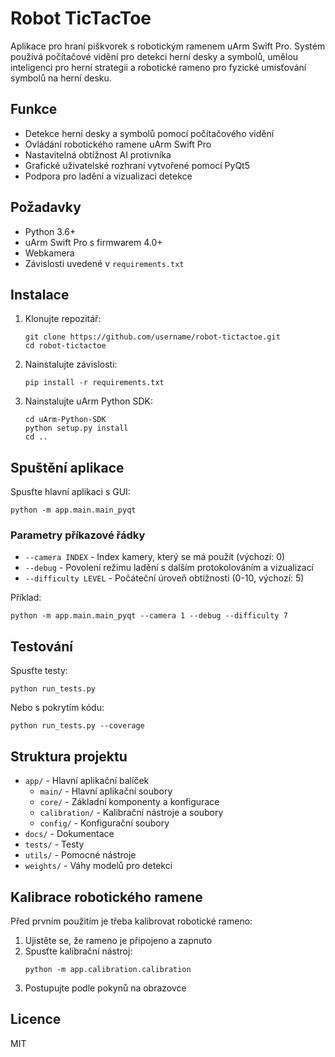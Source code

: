 # Robot TicTacToe

Aplikace pro hraní piškvorek s robotickým ramenem uArm Swift Pro. Systém používá počítačové vidění pro detekci herní desky a symbolů, umělou inteligenci pro herní strategii a robotické rameno pro fyzické umisťování symbolů na herní desku.

## Funkce

- Detekce herní desky a symbolů pomocí počítačového vidění
- Ovládání robotického ramene uArm Swift Pro
- Nastavitelná obtížnost AI protivníka
- Grafické uživatelské rozhraní vytvořené pomocí PyQt5
- Podpora pro ladění a vizualizaci detekce

## Požadavky

- Python 3.6+
- uArm Swift Pro s firmwarem 4.0+
- Webkamera
- Závislosti uvedené v `requirements.txt`

## Instalace

1. Klonujte repozitář:
   ```
   git clone https://github.com/username/robot-tictactoe.git
   cd robot-tictactoe
   ```

2. Nainstalujte závislosti:
   ```
   pip install -r requirements.txt
   ```

3. Nainstalujte uArm Python SDK:
   ```
   cd uArm-Python-SDK
   python setup.py install
   cd ..
   ```

## Spuštění aplikace

Spusťte hlavní aplikaci s GUI:

```
python -m app.main.main_pyqt
```

### Parametry příkazové řádky

- `--camera INDEX` - Index kamery, který se má použít (výchozí: 0)
- `--debug` - Povolení režimu ladění s dalším protokolováním a vizualizací
- `--difficulty LEVEL` - Počáteční úroveň obtížnosti (0-10, výchozí: 5)

Příklad:
```
python -m app.main.main_pyqt --camera 1 --debug --difficulty 7
```

## Testování

Spusťte testy:

```
python run_tests.py
```

Nebo s pokrytím kódu:

```
python run_tests.py --coverage
```

## Struktura projektu

- `app/` - Hlavní aplikační balíček
  - `main/` - Hlavní aplikační soubory
  - `core/` - Základní komponenty a konfigurace
  - `calibration/` - Kalibrační nástroje a soubory
  - `config/` - Konfigurační soubory
- `docs/` - Dokumentace
- `tests/` - Testy
- `utils/` - Pomocné nástroje
- `weights/` - Váhy modelů pro detekci

## Kalibrace robotického ramene

Před prvním použitím je třeba kalibrovat robotické rameno:

1. Ujistěte se, že rameno je připojeno a zapnuto
2. Spusťte kalibrační nástroj:
   ```
   python -m app.calibration.calibration
   ```
3. Postupujte podle pokynů na obrazovce

## Licence

MIT

